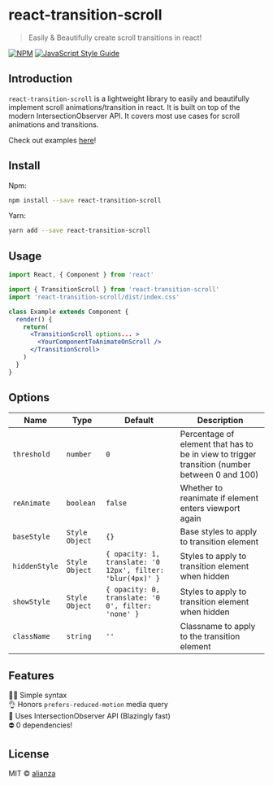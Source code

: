 # react-transition-scroll

> Easily &amp; Beautifully create scroll transitions in react!

[![NPM](https://img.shields.io/npm/v/react-transition-scroll.svg)](https://www.npmjs.com/package/react-transition-scroll) [![JavaScript Style Guide](https://img.shields.io/badge/code_style-standard-brightgreen.svg)](https://standardjs.com)

## Introduction

`react-transition-scroll` is a lightweight library to easily and
beautifully implement scroll animations/transition in react. It is built on top of the modern
IntersectionObserver API. It covers most use cases for scroll animations and transitions.

Check out examples [here](https://alianza.github.io/react-transition-scroll/)!

## Install
Npm:
```bash
npm install --save react-transition-scroll
```
Yarn:
```bash
yarn add --save react-transition-scroll
```

## Usage

```jsx
import React, { Component } from 'react'

import { TransitionScroll } from 'react-transition-scroll'
import 'react-transition-scroll/dist/index.css'

class Example extends Component {
  render() {
    return(
      <TransitionScroll options... >
        <YourComponentToAnimateOnScroll />
      </TransitionScroll>
    )
  }
}
```

## Options

| Name          | Type           | Default                                                    | Description                                                                                   |
|---------------|----------------|------------------------------------------------------------|-----------------------------------------------------------------------------------------------|
| `threshold`   | `number`       | `0`                                                        | Percentage of element that has to be in view to trigger transition (number between 0 and 100) |
| `reAnimate`   | `boolean`      | `false`                                                    | Whether to reanimate if element enters viewport again                                         |
| `baseStyle`   | `Style Object` | `{}`                                                       | Base styles to apply to transition element                                                    |
| `hiddenStyle` | `Style Object` | `{ opacity: 1, translate: '0 12px', filter: 'blur(4px)' }` | Styles to apply to transition element when hidden                                             |
| `showStyle`   | `Style Object` | `{ opacity: 0, translate: '0 0', filter: 'none' }`         | Styles to apply to transition element when hidden                                             |
| `className`   | `string`       | `''`                                                       | Classname to apply to the transition element                                                  |

## Features

😮‍💨 Simple syntax  
👌 Honors `prefers-reduced-motion` media query  
🚀 Uses IntersectionObserver API (Blazingly fast)  
⛔ 0 dependencies!

## License

MIT © [alianza](https://github.com/alianza)
